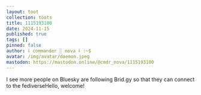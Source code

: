 ```yaml
---
layout: toot
collection: toots
title: 1115193100
date: 2024-11-15
published: true
tags: []
pinned: false
author: ⸸ commander ░ nova ⸸ :~$
avatar: /img/avatar/daemon.jpeg
mastodon: https://mastodon.online/@cmdr_nova/1115193100
---
```


I see more people on Bluesky are following Brid.gy so that they can connect to the fediverseHello, welcome!
